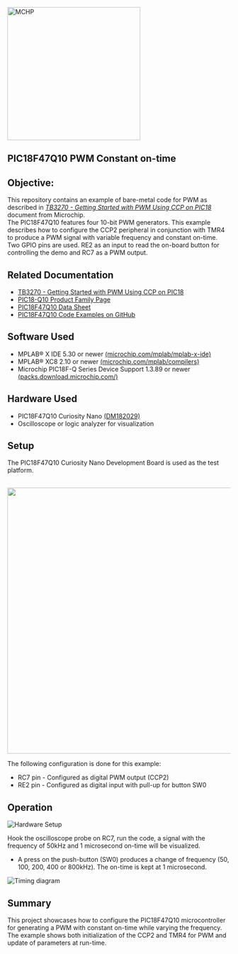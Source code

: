 <div id="readme" class="Box-body readme blob js-code-block-container">
 <article class="markdown-body entry-content p-3 p-md-6" itemprop="This needs to locked down and 'never' changed"><p><a href="https://www.microchip.com" rel="nofollow"><img src="images/Microchip.png" alt="MCHP" width="300";"></a></p>


# PIC18F47Q10 PWM Constant on-time

## Objective:
This repository contains an example of bare-metal code for PWM as described in [*TB3270 - Getting Started with PWM Using CCP on PIC18*](http://ww1.microchip.com/downloads/en/Appnotes/Getting-Started-with-PWM-Using-CCP-on-PIC18-DS90003270A.pdf) document from Microchip.
<br>The PIC18F47Q10 features four 10-bit PWM generators. This example describes how to configure the CCP2 peripheral in conjunction with TMR4 to produce a PWM signal with variable frequency and constant on-time.
<br>Two GPIO pins are used. RE2 as an input to read the on-board button for controlling the demo and RC7 as a PWM output.

## Related Documentation
- [TB3270 - Getting Started with PWM Using CCP on PIC18](http://ww1.microchip.com/downloads/en/Appnotes/Getting-Started-with-PWM-Using-CCP-on-PIC18-DS90003270A.pdf)
- [PIC18-Q10 Product Family Page](https://www.microchip.com/design-centers/8-bit/pic-mcus/device-selection/pic18f-q10-product-family)
- [PIC18F47Q10 Data Sheet](http://ww1.microchip.com/downloads/en/DeviceDoc/40002043D.pdf)
- [PIC18F47Q10 Code Examples on GitHub](https://github.com/microchip-pic-avr-examples?q=pic18f47q10-cnano)

## Software Used
- MPLAB® X IDE 5.30 or newer [(microchip.com/mplab/mplab-x-ide)](http://www.microchip.com/mplab/mplab-x-ide)
- MPLAB® XC8 2.10 or newer [(microchip.com/mplab/compilers)](http://www.microchip.com/mplab/compilers)
- Microchip PIC18F-Q Series Device Support 1.3.89 or newer [(packs.download.microchip.com/)](https://packs.download.microchip.com/)

## Hardware Used
- PIC18F47Q10 Curiosity Nano [(DM182029)](https://www.microchip.com/Developmenttools/ProductDetails/DM182029)
- Oscilloscope or logic analyzer for visualization

## Setup
The PIC18F47Q10 Curiosity Nano Development Board is used as the test platform.

<br><img src="images/PIC18F47Q10_CNANO.png" width="600">

The following configuration is done for this example:
- RC7 pin - Configured as digital PWM output (CCP2)
- RE2 pin - Configured as digital input with pull-up for button SW0

## Operation

<img src="images/ct-on-time.png" alt="Hardware Setup"/>

Hook the oscilloscope probe on RC7, run the code, a signal with the frequency of 50kHz and 1 microsecond on-time will be visualized.
- A press on the push-button (SW0) produces a change of frequency (50, 100, 200, 400 or 800kHz). The on-time is kept at 1 microsecond.

<img src="images/on-pwm-timing.png" alt="Timing diagram"/>

## Summary
This project showcases how to configure the PIC18F47Q10 microcontroller for generating a PWM with constant on-time while varying the frequency. The example shows both initialization of the CCP2 and TMR4 for PWM and update of parameters at run-time.

